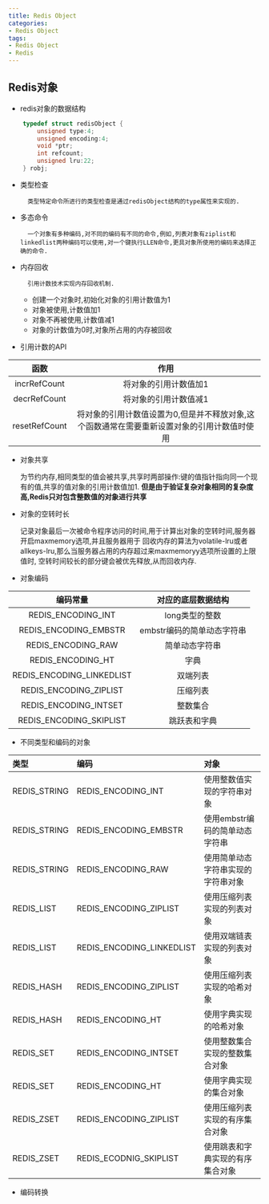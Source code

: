 ```yaml
---
title: Redis Object
categories:
- Redis Object
tags: 
- Redis Object
- Redis
---
```


## Redis对象

* redis对象的数据结构

```C++
    typedef struct redisObject {
        unsigned type:4;
        unsigned encoding:4;
        void *ptr;
        int refcount;
        unsigned lru:22;
    } robj;
```

* 类型检查

        类型特定命令所进行的类型检查是通过redisObject结构的type属性来实现的.

* 多态命令

        一个对象有多种编码,对不同的编码有不同的命令,例如,列表对象有ziplist和linkedlist两种编码可以使用,对一个键执行LLEN命令,更具对象所使用的编码来选择正确的命令.
    
* 内存回收

        引用计数技术实现内存回收机制.
    * 创建一个对象时,初始化对象的引用计数值为1
    * 对象被使用,计数值加1
    * 对象不再被使用,计数值减1
    * 对象的计数值为0时,对象所占用的内存被回收

* 引用计数的API

|函数|作用|
|:----:|:----:|
|incrRefCount|将对象的引用计数值加1|
|decrRefCount|将对象的引用计数值减1|
|resetRefCount|将对象的引用计数值设置为0,但是并不释放对象,这个函数通常在需要重新设置对象的引用计数值时使用|

* 对象共享

    为节约内存,相同类型的值会被共享,共享时两部操作:键的值指针指向同一个现有的值,共享的值对象的引用计数值加1.
    **但是由于验证复杂对象相同的复杂度高,Redis只对包含整数值的对象进行共享**

    

* 对象的空转时长

    记录对象最后一次被命令程序访问的时间,用于计算出对象的空转时间,服务器开启maxmemory选项,并且服务器用于
    回收内存的算法为volatile-lru或者allkeys-lru,那么当服务器占用的内存超过来maxmemoryy选项所设置的上限值时,
    空转时间较长的部分键会被优先释放,从而回收内存.

    

* 对象编码

|编码常量|对应的底层数据结构|
|:----:|:----:|
|REDIS_ENCODING_INT|long类型的整数|
|REDIS_ENCODING_EMBSTR|embstr编码的简单动态字符串|
|REDIS_ENCODING_RAW|简单动态字符串|
|REDIS_ENCODING_HT|字典|
|REDIS_ENCODING_LINKEDLIST|双端列表|
|REDIS_ENCODING_ZIPLIST|压缩列表|
|REDIS_ENCODING_INTSET|整数集合|
|REDIS_ENCODING_SKIPLIST|跳跃表和字典|

* 不同类型和编码的对象

|类型|编码|对象|
|:----|:----|:----|
|REDIS_STRING|REDIS_ENCODING_INT|使用整数值实现的字符串对象|
|REDIS_STRING|REDIS_ENCODING_EMBSTR|使用embstr编码的简单动态字符串|
|REDIS_STRING|REDIS_ENCODING_RAW|使用简单动态字符串实现的字符串对象|
|REDIS_LIST|REDIS_ENCODING_ZIPLIST|使用压缩列表实现的列表对象|
|REDIS_LIST|REDIS_ENCODING_LINKEDLIST|使用双端链表实现的列表对象|
|REDIS_HASH|REDIS_ENCODING_ZIPLIST|使用压缩列表实现的哈希对象|
|REDIS_HASH|REDIS_ENCODING_HT|使用字典实现的哈希对象|
|REDIS_SET|REDIS_ENCODING_INTSET|使用整数集合实现的整数集合对象|
|REDIS_SET|REDIS_ENCODING_HT|使用字典实现的集合对象|
|REDIS_ZSET|REDIS_ENCODING_ZIPLIST|使用压缩列表实现的有序集合对象|
|REDIS_ZSET|REDIS_ECODNIG_SKIPLIST|使用跳表和字典实现的有序集合对象|


* 编码转换